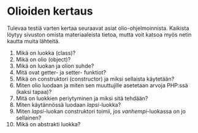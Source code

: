 # Olioiden kertaus

Tulevaa testiä varten kertaa seuraavat asiat olio-ohjelmoinnista. Kaikista löytyy sivuston omista materiaaleista tietoa, mutta voit katsoa myös netin kautta muita lähteitä.

1. Mikä on luokka (class)?
2. Mikä on olio (object)?
3. Mikä on luokan ja olion suhde?
4. Mitä ovat getter- ja setter- funktiot?
5. Mikä on construktori (constructor) ja miksi sellaista käytetään?
6. Miten olio luodaan ja miten sen muuttujille asetetaan arvoja PHP:ssä (kaksi tapaa)?
7. Mitä on luokkien periytyminen ja miksi sitä tehdään?
8. Miten käytännössä luodaan *lapsi*-luokka?
9. Miten *lapsi*-luokan construktori toimii, jos *vanhempi*-luokassa on jo sellainen?
10. Mikä on abstrakti luokka?